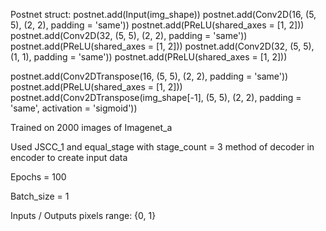 Postnet struct:
postnet.add(Input(img_shape))
postnet.add(Conv2D(16, (5, 5), (2, 2), padding = 'same'))
postnet.add(PReLU(shared_axes = [1, 2]))
postnet.add(Conv2D(32, (5, 5), (2, 2), padding = 'same'))
postnet.add(PReLU(shared_axes = [1, 2]))
postnet.add(Conv2D(32, (5, 5), (1, 1), padding = 'same'))
postnet.add(PReLU(shared_axes = [1, 2]))
 
postnet.add(Conv2DTranspose(16, (5, 5), (2, 2), padding = 'same'))
postnet.add(PReLU(shared_axes = [1, 2]))
postnet.add(Conv2DTranspose(img_shape[-1], (5, 5), (2, 2), padding = 'same', activation = 'sigmoid'))


Trained on 2000 images of Imagenet_a

Used JSCC_1 and equal_stage with stage_count = 3 method of decoder in encoder to create input data

Epochs = 100

Batch_size = 1

Inputs / Outputs pixels range: {0, 1}


